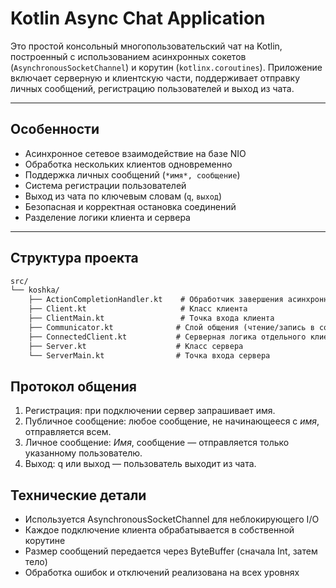 # Kotlin Async Chat Application

Это простой консольный многопользовательский чат на Kotlin, построенный с использованием асинхронных сокетов (`AsynchronousSocketChannel`) и корутин (`kotlinx.coroutines`). Приложение включает серверную и клиентскую части, поддерживает отправку личных сообщений, регистрацию пользователей и выход из чата.

---

## Особенности

- Асинхронное сетевое взаимодействие на базе NIO
- Обработка нескольких клиентов одновременно
- Поддержка личных сообщений (`*имя*, сообщение`)
- Система регистрации пользователей
- Выход из чата по ключевым словам (`q`, `выход`)
- Безопасная и корректная остановка соединений
- Разделение логики клиента и сервера

---

## Структура проекта

```markdown
src/
└── koshka/
    ├── ActionCompletionHandler.kt    # Обработчик завершения асинхронных операций
    ├── Client.kt                     # Класс клиента
    ├── ClientMain.kt                 # Точка входа клиента
    ├── Communicator.kt              # Слой общения (чтение/запись в сокет)
    ├── ConnectedClient.kt           # Серверная логика отдельного клиента
    ├── Server.kt                    # Класс сервера
    └── ServerMain.kt                # Точка входа сервера

```

## Протокол общения
1. Регистрация: при подключении сервер запрашивает имя.
2. Публичное сообщение: любое сообщение, не начинающееся с *имя*, отправляется всем.
3. Личное сообщение: *Имя*, сообщение — отправляется только указанному пользователю.
4. Выход: q или выход — пользователь выходит из чата.

## Технические детали
- Используется AsynchronousSocketChannel для неблокирующего I/O
- Каждое подключение клиента обрабатывается в собственной корутине
- Размер сообщений передается через ByteBuffer (сначала Int, затем тело)
- Обработка ошибок и отключений реализована на всех уровнях


 
 
